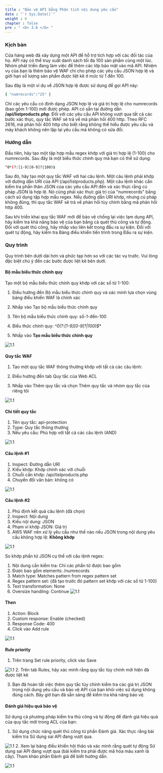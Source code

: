 ```yaml
---
title : "Bảo vệ API bằng Phân tích nội dung yêu cầu"
date : "`r Sys.Date()`"
weight : 6
chapter : false
pre : " <b> 3.6 </b> "
---
```


### Kịch bản
Cửa hàng web đã xây dựng một API để hỗ trợ tích hợp với các đối tác của họ. API này có thể truy xuất danh sách tối đa 100 sản phẩm cùng một lúc. Nhóm phát triển đang làm việc để thêm các lớp bảo mật vào mã API. Nhiệm vụ của bạn là thêm bảo vệ WAF chỉ cho phép các yêu cầu JSON hợp lệ và giới hạn số lượng sản phẩm được liệt kê ở mức từ 1 đến 100.

Sau đây là một ví dụ về JSON hợp lệ được sử dụng để gọi API này:
```bash
{ "numrecords":"25" }
```
Chỉ các yêu cầu có định dạng JSON hợp lệ và giá trị hợp lệ cho numrecords (bao gồm 1-100) mới được phép. API có sẵn tại đường dẫn **/api/listproducts.php**. Đối với các yêu cầu API không vượt qua tất cả các bước xác thực, quy tắc WAF sẽ trả về mã phản hồi 400 http. Theo RFC 2616, mã phản hồi 400 http cho biết rằng không thể hiểu được yêu cầu và máy khách không nên lặp lại yêu cầu mà không có sửa đổi.

### Hướng dẫn
Đầu tiên, hãy tạo một tập hợp mẫu regex khớp với giá trị hợp lệ (1-100) cho numrecords. Sau đây là một biểu thức chính quy mà bạn có thể sử dụng:
```bash
^0*(?:[1-9][0-9]?|100)$
```
Sau đó, hãy tạo một quy tắc WAF với hai câu lệnh. Một câu lệnh phải khớp với đường dẫn URI của API (/api/listproducts.php). Một câu lệnh khác cần kiểm tra phần thân JSON của các yêu cầu API đến và xác thực rằng cú pháp JSON là hợp lệ. Nó cũng phải xác thực giá trị của "numrecords" bằng cách sử dụng tập hợp mẫu regex. Nếu đường dẫn URI khớp, nhưng cú pháp không đúng, thì quy tắc WAF sẽ trả về phản hồi tùy chỉnh bằng mã phản hồi http 400.

Sau khi triển khai quy tắc WAF mới để bảo vệ chống lại việc lạm dụng API, hãy kiểm tra khả năng bảo vệ của bạn bằng cả quét thủ công và tự động. Đối với quét thủ công, hãy nhấp vào liên kết trong đầu ra sự kiện. Đối với quét tự động, hãy kiểm tra Bảng điều khiển tiến trình trong Đầu ra sự kiện.

### Quy trình
Quy trình bên dưới dài hơn và phức tạp hơn so với các tác vụ trước. Vui lòng đặc biệt chú ý đến các bước được liệt kê bên dưới.

#### Bộ mẫu biểu thức chính quy
Tạo một bộ mẫu biểu thức chính quy khớp với các số từ 1-100:

1. Điều hướng đến Bộ mẫu biểu thức chính quy và xác minh lựa chọn vùng bảng điều khiển WAF là chính xác

2. Nhấp vào Tạo bộ mẫu biểu thức chính quy

3. Tên bộ mẫu biểu thức chính quy: số-1-đến-100

4. Biểu thức chính quy: **^0*(?:[1-9][0-9]?|100)$**

5. Nhấp vào **Tạo mẫu biểu thức chính quy**

![1.1](/images/3/6/regrex.png)
#### Quy tắc WAF

1. Tạo một quy tắc WAF thông thường khớp với tất cả các câu lệnh:

2. Điều hướng đến tab Quy tắc của Web ACL

3. Nhấp vào Thêm quy tắc và chọn Thêm quy tắc và nhóm quy tắc của riêng tôi

![1.1](/images/3/6/add_rule.png)
#### Chi tiết quy tắc

1. Tên quy tắc: api-protection
2. Type: Quy tắc thông thường
3. Nếu yêu cầu: Phù hợp với tất cả các câu lệnh (AND)

![1.1](/images/3/6/rule_details.png)
#### Câu lệnh #1

1. Inspect: Đường dẫn URI
2. Kiểu khớp: Khớp chính xác với chuỗi
3. Chuỗi cần khớp: /api/listproducts.php
4. Chuyển đổi văn bản: không có

![1.1](/images/3/6/s1.png)
#### Câu lệnh #2

1. Phủ định kết quả câu lệnh (đã chọn)
2. Inspect: Nội dung
3. Kiểu nội dung: JSON
4. Phạm vi khớp JSON: Giá trị
5. AWS WAF nên xử lý yêu cầu như thế nào nếu JSON trong nội dung yêu cầu không hợp lệ: **Không khớp**

![1.1](/images/3/6/s2.png)

So khớp phần tử JSON cụ thể với câu lệnh regex:

1. Nội dung cần kiểm tra: Chỉ các phần tử được bao gồm
2. Được bao gồm elements: /numrecords
3. Match type: Matches pattern from regex pattern set
4. Regex pattern set: (đã tạo trước đó pattern set khớp với các số từ 1-100)
5. Text transformation: None
6. Oversize handling: Continue
![1.1](/images/3/6/s2b.png)
#### Then

1. Action: Block
2. Custom response: Enable (checked)
3. Response Code: 400
4. Click vào Add rule

![1.1](/images/3/6/then.png)
#### Rule priority

1. Trên trang Set rule priority, click vào Save

![1.1](/images/3/6/prio_s1.png)
2. Trên tab Rules, hãy xác minh rằng quy tắc tùy chỉnh mới hiện đã được liệt kê

3. Bạn đã hoàn tất việc thêm quy tắc tùy chỉnh kiểm tra các giá trị JSON trong nội dung yêu cầu và bảo vệ API của bạn khỏi việc sử dụng không đúng cách. Bây giờ bạn đã sẵn sàng để kiểm tra khả năng bảo vệ.

#### Đánh giá hiệu quả bảo vệ
Sử dụng cả phương pháp kiểm tra thủ công và tự động để đánh giá hiệu quả của quy tắc mới trong ACL của bạn:

1. Sử dụng chức năng quét thủ công từ phần Đánh giá. Xác thực rằng bài kiểm tra Sử dụng sai API đang vượt qua.

![1.1](/images/3/6/e_s1.png)
2. Xem lại bảng điều khiển hội thảo và xác minh rằng quét tự động Sử dụng sai API đang vượt qua (bài kiểm tra phải được mã hóa màu xanh lá cây). Tham khảo phần Đánh giá để biết hướng dẫn.

![1.1](/images/3/6/e_s2.png)
